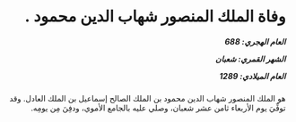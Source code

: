 <h1 dir="rtl">وفاة الملك المنصور شهاب الدين محمود .</h1>

<h5 dir="rtl">العام الهجري:  688

الشهر القمري: شعبان

العام الميلادي: 1289</h5>

<p dir="rtl">هو الملك المنصور شهاب الدين محمود بن الملك الصالح إسماعيل بن الملك العادل. وقد توفِّيَ يوم الأربعاء ثامن عشر شعبان، وصلي عليه بالجامع الأموي، ودفِنَ مِن يومِه.</p></br>
